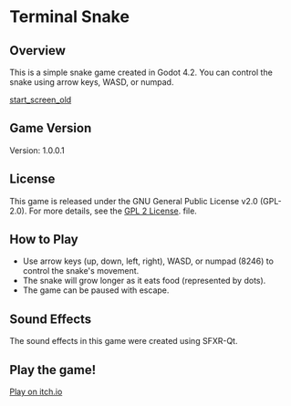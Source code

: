 # Terminal Snake

## Overview

This is a simple snake game created in Godot 4.2. You can control the snake using arrow keys, WASD, or numpad.

[start_screen_old](https://img.itch.zone/aW1hZ2UvMjMwNzIzOC8xMzY3Mjk3NC5wbmc=/original/ZQn4Vo.png)

## Game Version

Version: 1.0.0.1

## License

This game is released under the GNU General Public License v2.0 (GPL-2.0). For more details, see the [GPL 2 License](https://www.gnu.org/licenses/gpl-2.0.en.html). file.

## How to Play

- Use arrow keys (up, down, left, right), WASD, or numpad (8246) to control the snake's movement.
- The snake will grow longer as it eats food (represented by dots).
- The game can be paused with escape.

## Sound Effects

The sound effects in this game were created using SFXR-Qt.


## Play the game!

[Play on itch.io](https://rostiprkl.itch.io/terminal-snake)


